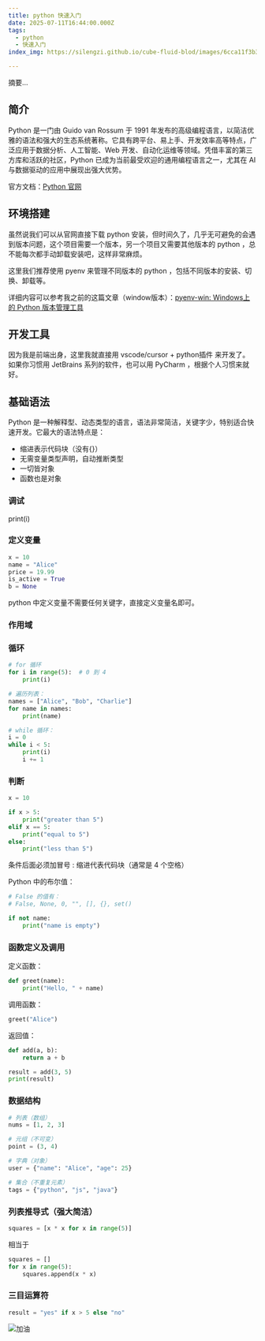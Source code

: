```yaml
---
title: python 快速入门
date: 2025-07-11T16:44:00.000Z
tags: 
  - python
  - 快速入门
index_img: https://silengzi.github.io/cube-fluid-blod/images/6cca11f3b3e8187baf73b04f8ce72ef4.jpeg

---
```



摘要...


## 简介

Python 是一门由 Guido van Rossum 于 1991 年发布的高级编程语言，以简洁优雅的语法和强大的生态系统著称。它具有跨平台、易上手、开发效率高等特点，广泛应用于数据分析、人工智能、Web 开发、自动化运维等领域。凭借丰富的第三方库和活跃的社区，Python 已成为当前最受欢迎的通用编程语言之一，尤其在 AI 与数据驱动的应用中展现出强大优势。

官方文档：[Python 官网](https://www.python.org/)


## 环境搭建

虽然说我们可以从官网直接下载 python 安装，但时间久了，几乎无可避免的会遇到版本问题，这个项目需要一个版本，另一个项目又需要其他版本的 python ，总不能每次都手动卸载安装吧，这样非常麻烦。

这里我们推荐使用 pyenv 来管理不同版本的 python ，包括不同版本的安装、切换、卸载等。

详细内容可以参考我之前的这篇文章（window版本）：[pyenv-win: Windows上的 Python 版本管理工具](https://silengzi.github.io/cube-fluid-blod/2024/12/27/7452988506778091571/)


## 开发工具

因为我是前端出身，这里我就直接用 vscode/cursor + python插件 来开发了。
如果你习惯用 JetBrains 系列的软件，也可以用 PyCharm ，根据个人习惯来就好。


## 基础语法

Python 是一种解释型、动态类型的语言，语法非常简洁，关键字少，特别适合快速开发。它最大的语法特点是：
- 缩进表示代码块（没有{}）
- 无需变量类型声明，自动推断类型
- 一切皆对象
- 函数也是对象


### 调试

print(i)


### 定义变量

```python
x = 10
name = "Alice"
price = 19.99
is_active = True
b = None

```

python 中定义变量不需要任何关键字，直接定义变量名即可。


### 作用域



### 循环

```python
# for 循环
for i in range(5):  # 0 到 4
    print(i)

# 遍历列表：
names = ["Alice", "Bob", "Charlie"]
for name in names:
    print(name)

# while 循环：
i = 0
while i < 5:
    print(i)
    i += 1

```


### 判断

```python
x = 10

if x > 5:
    print("greater than 5")
elif x == 5:
    print("equal to 5")
else:
    print("less than 5")

```

条件后面必须加冒号 :
缩进代表代码块（通常是 4 个空格）

Python 中的布尔值：

```python
# False 的值有：
# False, None, 0, "", [], {}, set()

if not name:
    print("name is empty")

```


### 函数定义及调用

定义函数：
```python
def greet(name):
    print("Hello, " + name)

```

调用函数：
```python
greet("Alice")

```

返回值：
```python
def add(a, b):
    return a + b

result = add(3, 5)
print(result)

```


### 数据结构

```python
# 列表（数组）
nums = [1, 2, 3]

# 元组（不可变）
point = (3, 4)

# 字典（对象）
user = {"name": "Alice", "age": 25}

# 集合（不重复元素）
tags = {"python", "js", "java"}

```


### 列表推导式（强大简洁）

```python
squares = [x * x for x in range(5)]

```

相当于
```python
squares = []
for x in range(5):
    squares.append(x * x)

```


### 三目运算符

```python
result = "yes" if x > 5 else "no"

```


![加油](https://silengzi.github.io/cube-fluid-blod/images/006APoFYly8h5mmvdv4zyg307n07nu10.gif)